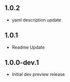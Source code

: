 ## 1.0.2
- yaml description update


## 1.0.1
- Readme Update


## 1.0.0-dev.1
- Initial dev preview release
